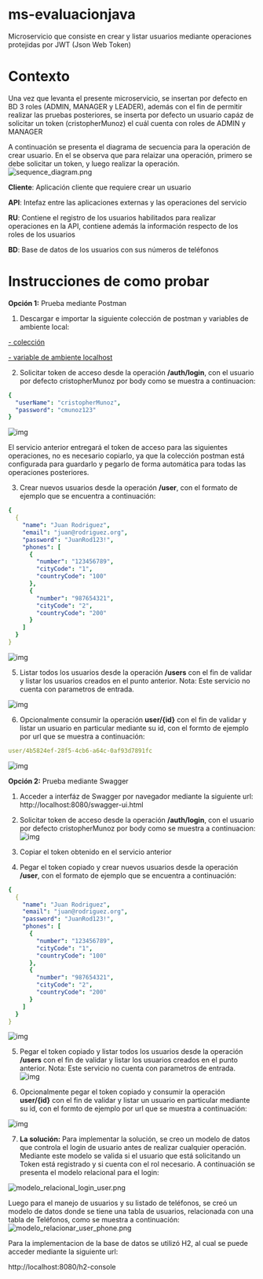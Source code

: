 # ms-evaluacionjava

Microservicio que consiste en crear y listar usuarios mediante operaciones protejidas por JWT (Json Web Token)

# Contexto

Una vez que levanta el presente microservicio, se insertan por defecto en BD 3 roles (ADMIN, MANAGER y LEADER), además con el fin de permitir realizar las pruebas posteriores, se inserta por defecto un usuario capáz de solicitar un token (cristopherMunoz) el cuál cuenta con roles de ADMIN y MANAGER

A continuación se presenta el diagrama de secuencia para la operación de crear usuario. En el se observa que para relaizar una operación, primero se debe solicitar un token, y luego realizar la operación.
![sequence_diagram.png](files%2Fsequence_diagram.png)

**Cliente**: Aplicación cliente que requiere crear un usuario

**API**: Intefaz entre las aplicaciones externas y las operaciones del servicio

**RU**: Contiene el registro de los usuarios habilitados para realizar operaciones en la API, contiene además la información respecto de los roles de los usuarios

**BD**: Base de datos de los usuarios con sus números de teléfonos

# Instrucciones de como probar

**Opción 1:** Prueba mediante Postman

1. Descargar e importar la siguiente colección de postman y variables de ambiente local:

[- colección](files/ms-evaluacionjava.postman_collection.json)

[- variable de ambiente localhost](files/localhost.postman_environment.json)


2. Solicitar token de acceso desde la operación **/auth/login**, con el usuario por defecto cristopherMunoz por body como se muestra a continuacion:
```yml
{
  "userName": "cristopherMunoz",
  "password": "cmunoz123"
}
```
![img](files/login_postman.png)

El servicio anterior entregará el token de acceso para las siguientes operaciones, no es necesario copiarlo, ya que la colección postman está configurada para guardarlo y pegarlo de forma automática para todas las operaciones posteriores.

3. Crear nuevos usuarios desde la operación **/user**, con el formato de ejemplo que se encuentra a continuación:
```yml
{
  {
    "name": "Juan Rodriguez",
    "email": "juan@rodriguez.org",
    "password": "JuanRod123!",
    "phones": [
      {
        "number": "123456789",
        "cityCode": "1",
        "countryCode": "100"
      },
      {
        "number": "987654321",
        "cityCode": "2",
        "countryCode": "200"
      }
    ]
  }
}
```
![img](files/create_user_postman.png)

5. Listar todos los usuarios desde la operación **/users** con el fin de validar y listar los usuarios creados en el punto anterior. Nota: Este servicio no cuenta con parametros de entrada.

![img](files/get_users.png)


6. Opcionalmente consumir la operación **user/{id}** con el fin de validar y listar un usuario en particular mediante su id, con el formto de ejemplo por url que se muestra a continuación:
```yml
user/4b5824ef-28f5-4cb6-a64c-0af93d7891fc
```
![img](files/get_users_postman.png)

**Opción 2:** Prueba mediante Swagger

1. Acceder a interfáz de Swagger por navegador mediante la siguiente url: http://localhost:8080/swagger-ui.html

2. Solicitar token de acceso desde la operación **/auth/login**, con el usuario por defecto cristopherMunoz por body como se muestra a continuacion:
   ![img](files/login_swagger.png)
3. Copiar el token obtenido en el servicio anterior
4. Pegar el token copiado y crear nuevos usuarios desde la operación **/user**, con el formato de ejemplo que se encuentra a continuación:
```yml
{
  {
    "name": "Juan Rodriguez",
    "email": "juan@rodriguez.org",
    "password": "JuanRod123!",
    "phones": [
      {
        "number": "123456789",
        "cityCode": "1",
        "countryCode": "100"
      },
      {
        "number": "987654321",
        "cityCode": "2",
        "countryCode": "200"
      }
    ]
  }
}
```
![img](files/create_user_swagger.png)

5. Pegar el token copiado y listar todos los usuarios desde la operación **/users** con el fin de validar y listar los usuarios creados en el punto anterior. Nota: Este servicio no cuenta con parametros de entrada.
![img](files/get_users_swagger.png)

6. Opcionalmente pegar el token copiado y consumir la operación **user/{id}** con el fin de validar y listar un usuario en particular mediante su id, con el formto de ejemplo por url que se muestra a continuación:

![img](files/get_user_swagger.png)

7. **La solución:** Para implementar la solución, se creo un modelo de datos que controla el login de usuario antes de realizar cualquier operación. Mediante este modelo se valida si el usuario que está solicitando un Token está registrado y si cuenta con el rol necesario. A continuación se presenta el modelo relacional para el login:

![modelo_relacional_login_user.png](files%2Fmodelo_relacional_login_user.png)

Luego para el manejo de usuarios y su listado de teléfonos, se creó un modelo de datos donde se tiene una tabla de usuarios, relacionada con una tabla de Teléfonos, como se muestra a continuación:
![modelo_relacionar_user_phone.png](files%2Fmodelo_relacionar_user_phone.png)

Para la implementacion de la base de datos se utilizó H2, al cual se puede acceder mediante la siguiente url:

http://localhost:8080/h2-console

